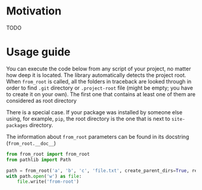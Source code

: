 # Motivation
TODO

# Usage guide
You can execute the code below from any script of your project, no matter how deep it is located.
The library automatically detects the project root. When `from_root` is called, 
all the folders in traceback are looked through in order to find `.git` directory or 
`.project-root` file (might be empty; you have to create it on your own). 
The first one that contains at least one of them are considered as root directory

There is a special case. If your package was installed by someone else using, for example, `pip`, the root directory is
the one that is next to `site-packages` directory.

The information about `from_root` parameters can be found in its docstring (`from_root.__doc__`) 

```python
from from_root import from_root
from pathlib import Path

path = from_root('a', 'b', 'c', 'file.txt', create_parent_dirs=True, return_type=Path)
with path.open('w') as file:
    file.write('from-root')
```
